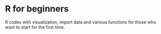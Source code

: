 # R for beginners
 R codes with visualization, import data and various functions for those who want to start for the first time.
